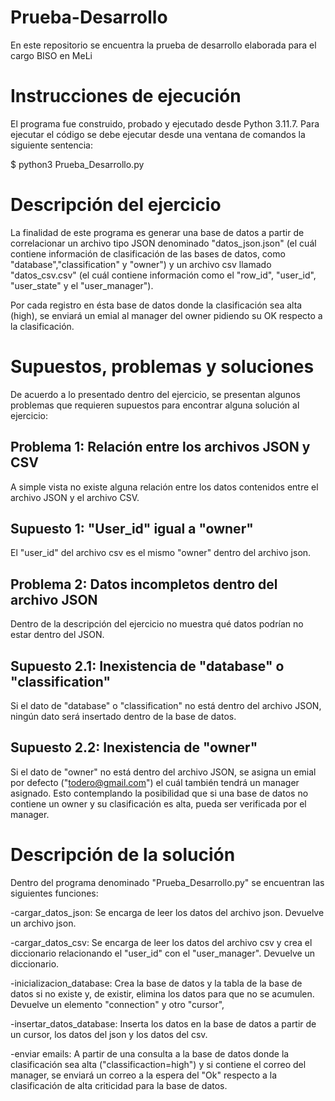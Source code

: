 # Prueba-Desarrollo
En este repositorio se encuentra la prueba de desarrollo elaborada para el cargo BISO en MeLi

# Instrucciones de ejecución
El programa fue construido, probado y ejecutado desde Python 3.11.7. 
Para ejecutar el código se debe ejecutar desde una ventana de comandos la siguiente sentencia:

$ python3 Prueba_Desarrollo.py

# Descripción del ejercicio
La finalidad de este programa es generar una base de datos a partir de correlacionar un archivo tipo JSON denominado "datos_json.json"
(el cuál contiene información de clasificación de las bases de datos, como "database","classification" y "owner")
y un archivo csv llamado "datos_csv.csv" (el cuál contiene información como el "row_id", "user_id", "user_state" y el "user_manager").

Por cada registro en ésta base de datos donde la clasificación sea alta (high), se enviará un emial al manager del owner
pidiendo su OK respecto a la clasificación.

# Supuestos, problemas y soluciones
De acuerdo a lo presentado dentro del ejercicio, se presentan algunos problemas que requieren supuestos para encontrar alguna solución al ejercicio:
## Problema 1: Relación entre los archivos JSON y CSV
A simple vista no existe alguna relación entre los datos contenidos entre el archivo JSON y el archivo CSV.
## Supuesto 1: "User_id" igual a "owner"
El "user_id" del archivo csv es el mismo "owner" dentro del archivo json.
## Problema 2: Datos incompletos dentro del archivo JSON
Dentro de la descripción del ejercicio no muestra qué datos podrían no estar dentro del JSON.
## Supuesto 2.1: Inexistencia de "database" o "classification" 
Si el dato de "database" o "classification" no está dentro del archivo JSON, ningún dato será insertado dentro de la base de datos.
## Supuesto 2.2: Inexistencia de "owner"
Si el dato de "owner" no está dentro del archivo JSON, se asigna un emial por defecto ("todero@gmail.com") el cuál también tendrá un manager asignado.
Esto contemplando la posibilidad que si una base de datos no contiene un owner y su clasificación es alta,
pueda ser verificada por el manager.


# Descripción de la solución
Dentro del programa denominado "Prueba_Desarrollo.py" se encuentran las siguientes funciones:

-cargar_datos_json: Se encarga de leer los datos del archivo json. Devuelve un archivo json.

-cargar_datos_csv: Se encarga de leer los datos del archivo csv y crea el diccionario relacionando el "user_id" con el "user_manager". Devuelve un diccionario.

-inicializacion_database: Crea la base de datos y la tabla de la base de datos si no existe y, de existir, elimina los datos para que no se acumulen. Devuelve un elemento "connection" y otro "cursor",

-insertar_datos_database: Inserta los datos en la base de datos a partir de un cursor, los datos del json y los datos del csv. 

-enviar emails: A partir de una consulta a la base de datos donde la clasificación sea alta ("classificaction=high") y si contiene el correo del manager, se enviará
un correo a la espera del "Ok" respecto a la clasificación de alta criticidad para la base de datos.

